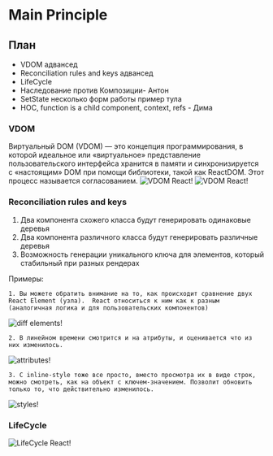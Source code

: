 #  Main Principle 

## План
 * VDOM адвансед
 * Reconciliation rules and keys адвансед
 * LifeCycle
 * Наследование против Композиции- Антон
 * SetState несколько форм работы пример тула
 * HOC, function is a child component, context, refs - Дима

 ### VDOM
 Виртуальный DOM (VDOM) — это концепция программирования, в которой идеальное или «виртуальное» представление пользовательского интерфейса хранится в памяти и синхронизируется с «настоящим» DOM при помощи библиотеки, такой как ReactDOM. Этот процесс называется согласованием.
 ![VDOM React!](images/vdom.png)
 ![VDOM React!](images/domtovdom.png)
 
### Reconciliation rules and keys
   1. Два компонента схожего класса будут генерировать одинаковые деревья
   2. Два компонента различного класса будут генерировать различные деревья
   3. Возможность генерации уникального ключа для элементов, который стабильный при разных рендерах

   Примеры:
```
1. Вы можете обратить внимание на то, как происходит сравнение двух React Element (узла).  React относиться к ним как к разным (аналогичная логика и для пользовательских компонентов)
```
 ![diff elements!](images/diffElements.png)
```
2. В линейном времени смотрится и на атрибуты, и оценивается что из них изменилось.
```
![attributes!](images/attributes.png)
```
3. С inline-style тоже все просто, вместо просмотра их в виде строк, можно смотреть, как на объект с ключем-значением. Позволит обновить только то, что действительно изменилось.
```
![styles!](images/styles.png)

### LifeCycle
![LifeCycle React!](images/lifecycle.png)
